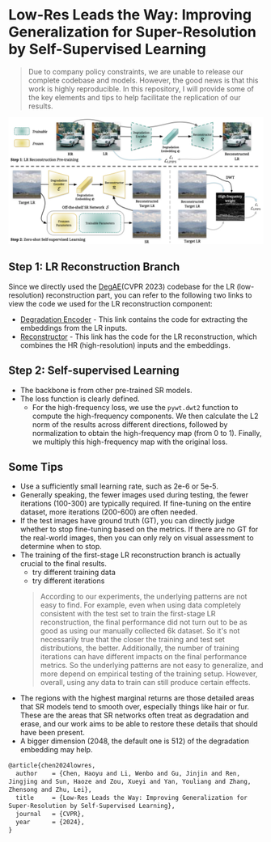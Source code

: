 # Low-Res Leads the Way: Improving Generalization for Super-Resolution by Self-Supervised Learning

> Due to company policy constraints, we are unable to release our complete codebase and models. However, the good news is that this work is highly reproducible. In this repository, I will provide some of the key elements and tips to help facilitate the replication of our results.

![](LWay.jpg)


## Step 1: LR Reconstruction Branch

Since we directly used the [DegAE](https://github.com/lyh-18/DegAE_DegradationAutoencoder/tree/5e2b43bdc55b75418d615e7d89ae91dbc57ffb9c)(CVPR 2023) codebase for the LR (low-resolution) reconstruction part, you can refer to the following two links to view the code we used for the LR reconstruction component:

- [Degradation Encoder](https://github.com/lyh-18/DegAE_DegradationAutoencoder/blob/5e2b43bdc55b75418d615e7d89ae91dbc57ffb9c/codes/models/modules/DDG_arch.py#L129) - This link contains the code for extracting the embeddings from the LR inputs.
- [Reconstructor](https://github.com/lyh-18/DegAE_DegradationAutoencoder/blob/5e2b43bdc55b75418d615e7d89ae91dbc57ffb9c/codes/models/modules/RCAN_Pretrain_Head_arch.py#L379) - This link has the code for the LR reconstruction, which combines the HR (high-resolution) inputs and the embeddings.


## Step 2: Self-supervised Learning

- The backbone is from other pre-trained SR models.
- The loss function is clearly defined.
  - For the high-frequency loss, we use the `pywt.dwt2` function to compute the high-frequency components. We then calculate the L2 norm of the results across different directions, followed by normalization to obtain the high-frequency map (from 0 to 1). Finally, we multiply this high-frequency map with the original loss.


## Some Tips

- Use a sufficiently small learning rate, such as 2e-6 or 5e-5.
- Generally speaking, the fewer images used during testing, the fewer iterations (100-300) are typically required. If fine-tuning on the entire dataset, more iterations (200-600) are often needed.
- If the test images have ground truth (GT), you can directly judge whether to stop fine-tuning based on the metrics. If there are no GT for the real-world images, then you can only rely on visual assessment to determine when to stop.
- The training of the first-stage LR reconstruction branch is actually crucial to the final results.
  - try different training data
  - try different iterations
  > According to our experiments, the underlying patterns are not easy to find. For example, even when using data completely consistent with the test set to train the first-stage LR reconstruction, the final performance did not turn out to be as good as using our manually collected 6k dataset. So it's not necessarily true that the closer the training and test set distributions, the better. Additionally, the number of training iterations can have different impacts on the final performance metrics. So the underlying patterns are not easy to generalize, and more depend on empirical testing of the training setup. However, overall, using any data to train can still produce certain effects.
- The regions with the highest marginal returns are those detailed areas that SR models tend to smooth over, especially things like hair or fur. These are the areas that SR networks often treat as degradation and erase, and our work aims to be able to restore these details that should have been present.
- A bigger dimension (2048, the default one is 512) of the degradation embedding may help.


```
@article{chen2024lowres,
  author    = {Chen, Haoyu and Li, Wenbo and Gu, Jinjin and Ren, Jingjing and Sun, Haoze and Zou, Xueyi and Yan, Youliang and Zhang, Zhensong and Zhu, Lei},
  title     = {Low-Res Leads the Way: Improving Generalization for Super-Resolution by Self-Supervised Learning},
  journal   = {CVPR},
  year      = {2024},
}
```
